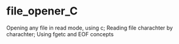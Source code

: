 # file_opener_C
Opening any file in read mode, using c;
Reading file charachter by charachter;
Using fgetc and EOF concepts
